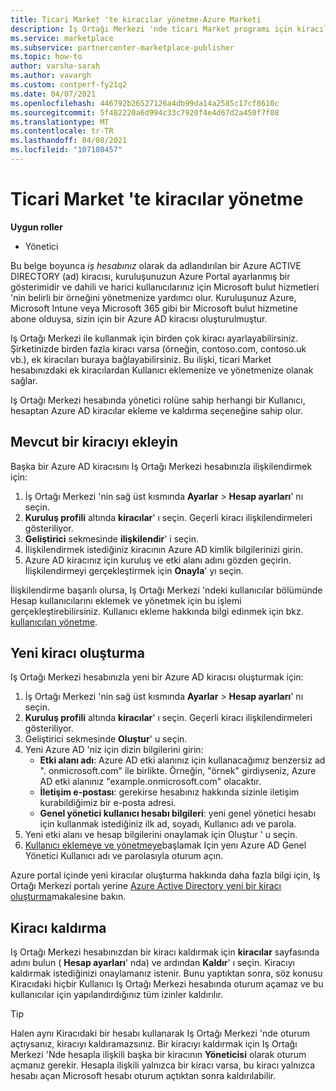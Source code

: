 ```yaml
---
title: Ticari Market 'te kiracılar yönetme-Azure Marketi
description: Iş Ortağı Merkezi 'nde ticari Market programı için kiracılar yönetme hakkında bilgi edinin.
ms.service: marketplace
ms.subservice: partnercenter-marketplace-publisher
ms.topic: how-to
author: varsha-sarah
ms.author: vavargh
ms.custom: contperf-fy21q2
ms.date: 04/07/2021
ms.openlocfilehash: 446792b26527126a4db99da14a2585c17cf8610c
ms.sourcegitcommit: 5f482220a6d994c33c7920f4e4d67d2a450f7f08
ms.translationtype: MT
ms.contentlocale: tr-TR
ms.lasthandoff: 04/08/2021
ms.locfileid: "107108457"
---
```

# <a name="manage-tenants-in-the-commercial-marketplace"></a>Ticari Market 'te kiracılar yönetme

**Uygun roller**

- Yönetici

Bu belge boyunca *iş hesabınız* olarak da adlandırılan bir Azure ACTIVE DIRECTORY (ad) kiracısı, kuruluşunuzun Azure Portal ayarlanmış bir gösterimidir ve dahili ve harici kullanıcılarınız için Microsoft bulut hizmetleri 'nin belirli bir örneğini yönetmenize yardımcı olur. Kuruluşunuz Azure, Microsoft Intune veya Microsoft 365 gibi bir Microsoft bulut hizmetine abone olduysa, sizin için bir Azure AD kiracısı oluşturulmuştur.

Iş Ortağı Merkezi ile kullanmak için birden çok kiracı ayarlayabilirsiniz. Şirketinizde birden fazla kiracı varsa (örneğin, contoso.com, contoso.uk vb.), ek kiracıları buraya bağlayabilirsiniz. Bu ilişki, ticari Market hesabınızdaki ek kiracılardan Kullanıcı eklemenize ve yönetmenize olanak sağlar.

Iş Ortağı Merkezi hesabında yönetici rolüne sahip herhangi bir Kullanıcı, hesaptan Azure AD kiracılar ekleme ve kaldırma seçeneğine sahip olur.

## <a name="add-an-existing-tenant"></a>Mevcut bir kiracıyı ekleyin

Başka bir Azure AD kiracısını Iş Ortağı Merkezi hesabınızla ilişkilendirmek için:

1. İş Ortağı Merkezi 'nin sağ üst kısmında **Ayarlar**  >  **Hesap ayarları**' nı seçin.
1. **Kuruluş profili** altında **kiracılar**' ı seçin. Geçerli kiracı ilişkilendirmeleri gösteriliyor.
1. **Geliştirici** sekmesinde **ilişkilendir**' i seçin.
1. İlişkilendirmek istediğiniz kiracının Azure AD kimlik bilgilerinizi girin.
1. Azure AD kiracınız için kuruluş ve etki alanı adını gözden geçirin. İlişkilendirmeyi gerçekleştirmek için **Onayla**' yı seçin.

İlişkilendirme başarılı olursa, Iş Ortağı Merkezi 'ndeki kullanıcılar bölümünde Hesap kullanıcılarını eklemek ve yönetmek için bu işlemi gerçekleştirebilirsiniz. Kullanıcı ekleme hakkında bilgi edinmek için bkz. [kullanıcıları yönetme](add-manage-users.md).

## <a name="create-a-new-tenant"></a>Yeni kiracı oluşturma

Iş Ortağı Merkezi hesabınızla yeni bir Azure AD kiracısı oluşturmak için:

1. İş Ortağı Merkezi 'nin sağ üst kısmında **Ayarlar**  >  **Hesap ayarları**' nı seçin.
1. **Kuruluş profili** altında **kiracılar**' ı seçin. Geçerli kiracı ilişkilendirmeleri gösteriliyor.
1. Geliştirici sekmesinde **Oluştur**' u seçin.
1. Yeni Azure AD 'niz için dizin bilgilerini girin:
    - **Etki alanı adı**: Azure AD etki alanınız için kullanacağımız benzersiz ad ". onmicrosoft.com" ile birlikte. Örneğin, "örnek" girdiyseniz, Azure AD etki alanınız "example.onmicrosoft.com" olacaktır.
    - **İletişim e-postası**: gerekirse hesabınız hakkında sizinle iletişim kurabildiğimiz bir e-posta adresi.
    - **Genel yönetici kullanıcı hesabı bilgileri**: yeni genel yönetici hesabı için kullanmak istediğiniz ilk ad, soyadı, Kullanıcı adı ve parola.
1. Yeni etki alanı ve hesap bilgilerini onaylamak için Oluştur ' u seçin.
1. [Kullanıcı eklemeye ve yönetmeye](add-manage-users.md)başlamak Için yenı Azure AD Genel Yönetici Kullanıcı adı ve parolasıyla oturum açın.

Azure portal içinde yeni kiracılar oluşturma hakkında daha fazla bilgi için, Iş Ortağı Merkezi portalı yerine [Azure Active Directory yeni bir kiracı oluşturma](/azure/active-directory/fundamentals/active-directory-access-create-new-tenant)makalesine bakın.

## <a name="remove-a-tenant"></a>Kiracı kaldırma

Iş Ortağı Merkezi hesabınızdan bir kiracı kaldırmak için **kiracılar** sayfasında adını bulun ( **Hesap ayarları**' nda) ve ardından **Kaldır**' ı seçin. Kiracıyı kaldırmak istediğinizi onaylamanız istenir. Bunu yaptıktan sonra, söz konusu Kiracıdaki hiçbir Kullanıcı Iş Ortağı Merkezi hesabında oturum açamaz ve bu kullanıcılar için yapılandırdığınız tüm izinler kaldırılır.

> [!TIP]
> Halen aynı Kiracıdaki bir hesabı kullanarak Iş Ortağı Merkezi 'nde oturum açtıysanız, kiracıyı kaldıramazsınız. Bir kiracıyı kaldırmak için Iş Ortağı Merkezi 'Nde hesapla ilişkili başka bir kiracının **Yöneticisi** olarak oturum açmanız gerekir. Hesapla ilişkili yalnızca bir kiracı varsa, bu kiracı yalnızca hesabı açan Microsoft hesabı oturum açtıktan sonra kaldırılabilir.
